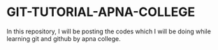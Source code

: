 # GIT-TUTORIAL-APNA-COLLEGE
In this repository, I will be posting the codes which I will be doing while learning git and github by apna college.
